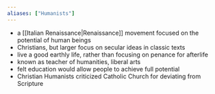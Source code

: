 ```yaml
---
aliases: ["Humanists"]
---
```

- a [[Italian Renaissance|Renaissance]] movement focused on the potential of human beings
- Christians, but larger focus on secular ideas in classic texts
- live a good earthly life, rather than focusing on penance for afterlife
- known as teacher of humanities, liberal arts
- felt education would allow people to achieve full potential
- Christian Humanists criticized Catholic Church for deviating from Scripture